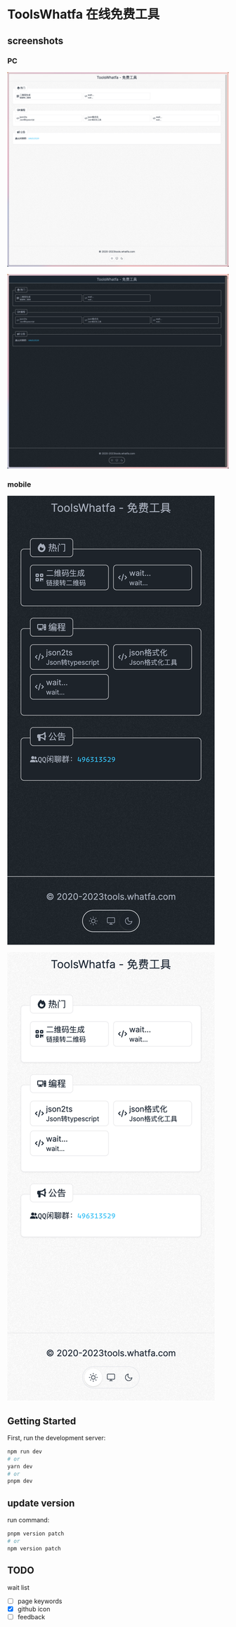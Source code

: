 # ToolsWhatfa 在线免费工具

## screenshots

### PC

![pc-light](./doc//screen-pc-dark.png)

![pc-dark](https://github.com/whatfa-space/ToolsWhatfa/blob/main/doc/pc-dark.png?raw=true)

### mobile

![mobile-dark](https://github.com/whatfa-space/ToolsWhatfa/blob/main/doc/mobile-dark.png?raw=true)

![mobile-light](https://github.com/whatfa-space/ToolsWhatfa/blob/main/doc/mobile-light.png?raw=true)

## Getting Started

First, run the development server:

```bash
npm run dev
# or
yarn dev
# or
pnpm dev
```

## update version

run command:

```bash
pnpm version patch
# or
npm version patch

```

## TODO

wait list

- [ ] page keywords
- [x] github icon
- [ ] feedback
